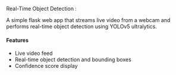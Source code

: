 Real-Time Object Detection :

A simple flask web app that streams live video from a webcam and performs real-time object detection using YOLOv5 ultralytics. 


#### Features
- Live video feed
- Real-time object detection and bounding boxes
- Confidence score display